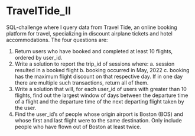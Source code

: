 # TravelTide_II
SQL-challenge where I query data from Travel Tide, an online booking platform for travel, specializing in discount airplane tickets and hotel accommodations. The four questions are:

1) Return users who have booked and completed at least 10 flights, ordered by user_id.
2) Write a solution to report the trip_id of sessions where:
    a. session resulted in a booked flight
    b. booking occurred in May, 2022
    c. booking has the maximum flight discount on that respective day.
    If in one day there are multiple such transactions, return all of them.
3) Write a solution that will, for each user_id of users with greater than 10 flights, find out the largest window of days between the departure time of a flight and the departure time of the next departing flight taken by the user.
4) Find the user_id’s of people whose origin airport is Boston (BOS) and whose first and last flight were to the same destination. Only include people who have flown out of Boston at least twice.

